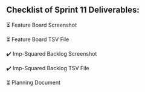 ## Checklist of Sprint 11 Deliverables: 

:hourglass_flowing_sand: Feature Board Screenshot

:hourglass_flowing_sand: Feature Board TSV File

:heavy_check_mark: Imp-Squared Backlog Screenshot

:heavy_check_mark: Imp-Squared Backlog TSV File

:hourglass_flowing_sand: Planning Document



